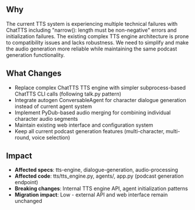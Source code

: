 ## Why
The current TTS system is experiencing multiple technical failures with ChatTTS including "narrow(): length must be non-negative" errors and initialization failures. The existing complex TTS engine architecture is prone to compatibility issues and lacks robustness. We need to simplify and make the audio generation more reliable while maintaining the same podcast generation functionality.

## What Changes
- Replace complex ChatTTS TTS engine with simpler subprocess-based ChatTTS CLI calls (following talk.py pattern)
- Integrate autogen ConversableAgent for character dialogue generation instead of current agent system
- Implement PyDub-based audio merging for combining individual character audio segments
- Maintain existing web interface and configuration system
- Keep all current podcast generation features (multi-character, multi-round, voice selection)

## Impact
- **Affected specs**: tts-engine, dialogue-generation, audio-processing
- **Affected code**: tts/tts_engine.py, agents/, app.py (podcast generation endpoint)
- **Breaking changes**: Internal TTS engine API, agent initialization patterns
- **Migration impact**: Low - external API and web interface remain unchanged